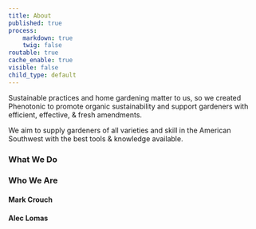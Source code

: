 ```yaml
---
title: About
published: true
process:
    markdown: true
    twig: false
routable: true
cache_enable: true
visible: false
child_type: default
---
```


Sustainable practices and home gardening matter to us, so we created Phenotonic to promote organic sustainability and support gardeners with efficient, effective, & fresh amendments.

We aim to supply gardeners of all varieties and skill in the American Southwest with the best tools & knowledge available.

### What We Do

### Who We Are

#### Mark Crouch

#### Alec Lomas
